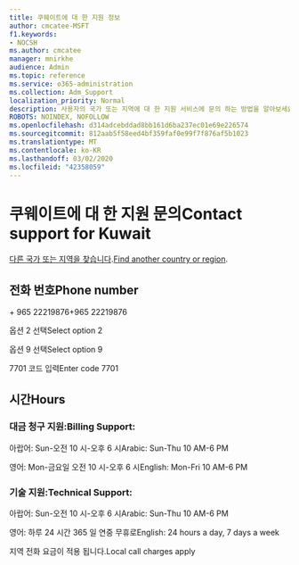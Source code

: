 ```yaml
---
title: 쿠웨이트에 대 한 지원 정보
author: cmcatee-MSFT
f1.keywords:
- NOCSH
ms.author: cmcatee
manager: mnirkhe
audience: Admin
ms.topic: reference
ms.service: o365-administration
ms.collection: Adm_Support
localization_priority: Normal
description: 사용자의 국가 또는 지역에 대 한 지원 서비스에 문의 하는 방법을 알아보세요.
ROBOTS: NOINDEX, NOFOLLOW
ms.openlocfilehash: d314adcebddad8bb161d6ba237ec01e69e226574
ms.sourcegitcommit: 812aab5f58eed4bf359faf0e99f7f876af5b1023
ms.translationtype: MT
ms.contentlocale: ko-KR
ms.lasthandoff: 03/02/2020
ms.locfileid: "42358059"
---
```

# <a name="contact-support-for-kuwait"></a><span data-ttu-id="405f5-103">쿠웨이트에 대 한 지원 문의</span><span class="sxs-lookup"><span data-stu-id="405f5-103">Contact support for Kuwait</span></span>

<span data-ttu-id="405f5-104">[다른 국가 또는 지역을 찾습니다](../contact-support-for-business-products.md).</span><span class="sxs-lookup"><span data-stu-id="405f5-104">[Find another country or region](../contact-support-for-business-products.md).</span></span>

## <a name="phone-number"></a><span data-ttu-id="405f5-105">전화 번호</span><span class="sxs-lookup"><span data-stu-id="405f5-105">Phone number</span></span>
<span data-ttu-id="405f5-106">+ 965 22219876</span><span class="sxs-lookup"><span data-stu-id="405f5-106">+965 22219876</span></span>

<span data-ttu-id="405f5-107">옵션 2 선택</span><span class="sxs-lookup"><span data-stu-id="405f5-107">Select option 2</span></span>

<span data-ttu-id="405f5-108">옵션 9 선택</span><span class="sxs-lookup"><span data-stu-id="405f5-108">Select option 9</span></span>

<span data-ttu-id="405f5-109">7701 코드 입력</span><span class="sxs-lookup"><span data-stu-id="405f5-109">Enter code 7701</span></span>

## <a name="hours"></a><span data-ttu-id="405f5-110">시간</span><span class="sxs-lookup"><span data-stu-id="405f5-110">Hours</span></span>
### <a name="billing-support"></a><span data-ttu-id="405f5-111">대금 청구 지원:</span><span class="sxs-lookup"><span data-stu-id="405f5-111">Billing Support:</span></span>

<span data-ttu-id="405f5-112">아랍어: Sun-오전 10 시-오후 6 시</span><span class="sxs-lookup"><span data-stu-id="405f5-112">Arabic: Sun-Thu 10 AM-6 PM</span></span>

<span data-ttu-id="405f5-113">영어: Mon-금요일 오전 10 시-오후 6 시</span><span class="sxs-lookup"><span data-stu-id="405f5-113">English: Mon-Fri 10 AM-6 PM</span></span>

### <a name="technical-support"></a><span data-ttu-id="405f5-114">기술 지원:</span><span class="sxs-lookup"><span data-stu-id="405f5-114">Technical Support:</span></span>

<span data-ttu-id="405f5-115">아랍어: Sun-오전 10 시-오후 6 시</span><span class="sxs-lookup"><span data-stu-id="405f5-115">Arabic: Sun-Thu 10 AM-6 PM</span></span>

<span data-ttu-id="405f5-116">영어: 하루 24 시간 365 일 연중 무휴로</span><span class="sxs-lookup"><span data-stu-id="405f5-116">English: 24 hours a day, 7 days a week</span></span>

<span data-ttu-id="405f5-117">지역 전화 요금이 적용 됩니다.</span><span class="sxs-lookup"><span data-stu-id="405f5-117">Local call charges apply</span></span>

